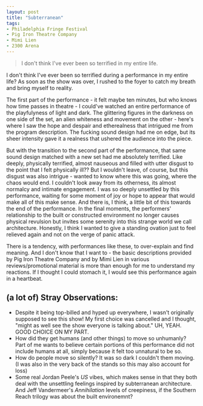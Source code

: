```yaml
---
layout: post
title: "Subterranean"
tags:
- Philadelphia Fringe Festival
- Pig Iron Theatre Company
- Mimi Lien
- 2300 Arena
---
```

> I don't think I've ever been so terrified in my entire life.

I don't think I've ever been so terrified during a performance in my entire life? As soon as the show was over, I rushed to the foyer to catch my breath and bring myself to reality.

The first part of the performance - it felt maybe ten minutes, but who knows how time passes in theatre - I could've watched an entire performance of the playfulyness of light and dark. The glittering figures in the darkness on one side of the set, an alien whiteness and movement on the other - here's where I saw the hope and despair and etherealness that intrigued me from the program description. The fucking sound design had me on edge, but its sheer intensity gave it a realness that ushered the audience into the piece.

But with the transition to the second part of the performance, that same sound design matched with a new set had me absolutely terrified. Like deeply, physically terrified, almost nauseous and filled with utter disgust to the point that I felt physically ill?? But I wouldn't leave, of course, but this disgust was also intrigue -  wanted to know where this was going, where the chaos would end. I couldn't look away from its otherness, its almost normalcy and intimate engagement. I was so deeply unsettled by this performance, waiting for some moment of joy or hope to appear that would make all of this make sense. And there is, I think, a little bit of this towards the end of the performance. In the final moments, the performers' relationship to the built or constructed environment no longer causes physical revulsion but invites some serenity into this strange world we call architecture. Honestly, I think I wanted to give a standing ovation just to feel relieved again and not on the verge of panic attack.

There is a tendency, with performances like these, to over-explain and find meaning. And I don't know that I want to - the basic descriptions provided by Pig Iron Theatre Company and by Mimi Lien in various reviews/promotional material is more than enough for me to understand my reactions. If I thought I could stomach it, I would see this performance again in a heartbeat. 

## (a lot of) Stray Observations:
- Despite it being top-billed and hyped up everywhere, I wasn't originally supposed to see this show! My first choice was cancelled and I thought, "might as well see the show everyone is talking about." UH, YEAH. GOOD CHOICE ON MY PART.
- How did they get humans (and other things) to move so unhumanly? Part of me wants to believe certain portions of this performance did not include humans at all, simply because it felt too unnatural to be so.
- How do people move so silently? It was so dark I couldn't them moving. (I was also in the very back of the stands so this may also account for loss)
- Some real Jordan Peele's *US* vibes, which makes sense in that they both deal with the unsettling feelings inspired by subterranean architecture. And Jeff Vandermeer's *Annihilation* levels of creepiness, if the Southern Reach trilogy was about the built environemnt?
